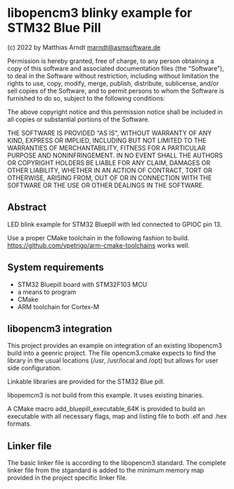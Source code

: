 # libopencm3 blinky example for STM32 Blue Pill

(c) 2022 by Matthias Arndt <marndt@asmsoftware.de>

Permission is hereby granted, free of charge, to any person obtaining a copy
of this software and associated documentation files (the "Software"), to deal
in the Software without restriction, including without limitation the rights
to use, copy, modify, merge, publish, distribute, sublicense, and/or sell
copies of the Software, and to permit persons to whom the Software is
furnished to do so, subject to the following conditions:

The above copyright notice and this permission notice shall be included in
all copies or substantial portions of the Software.

THE SOFTWARE IS PROVIDED "AS IS", WITHOUT WARRANTY OF ANY KIND, EXPRESS OR
IMPLIED, INCLUDING BUT NOT LIMITED TO THE WARRANTIES OF MERCHANTABILITY,
FITNESS FOR A PARTICULAR PURPOSE AND NONINFRINGEMENT. IN NO EVENT SHALL THE
AUTHORS OR COPYRIGHT HOLDERS BE LIABLE FOR ANY CLAIM, DAMAGES OR OTHER
LIABILITY, WHETHER IN AN ACTION OF CONTRACT, TORT OR OTHERWISE, ARISING FROM,
OUT OF OR IN CONNECTION WITH THE SOFTWARE OR THE USE OR OTHER DEALINGS IN
THE SOFTWARE.

## Abstract

LED blink example for STM32 Bluepill with led connected to GPIOC pin 13.

Use a proper CMake toolchain in the following fashion to build.
<https://github.com/vpetrigo/arm-cmake-toolchains> works well.

## System requirements

- STM32 Bluepill board with STM32F103 MCU
- a means to program
- CMake
- ARM toolchain for Cortex-M

## libopencm3 integration

This project provides an example on integration of an existing libopencm3
build into a geenric project. The file opencm3.cmake expects to find the
library in the usual locations (/usr, /usr/local and /opt) but allows for
user side configuration.

Linkable libraries are provided for the STM32 Blue pill.

libopemcm3 is not build from this example. It uses existing binaries.

A CMake macro add_bluepill_executable_64K is provided to build an executable
with all necessary flags, map and listing file to both .elf and .hex
formats.

## Linker file

The basic linker file is according to the libopencm3 standard.
The complete linker file from the stgandard is added to the minimum
memory map provided in the project specific linker file.

